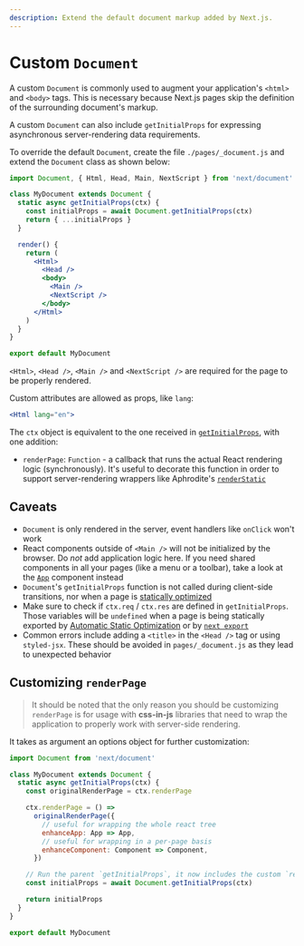 ```yaml
---
description: Extend the default document markup added by Next.js.
---
```


# Custom `Document`

A custom `Document` is commonly used to augment your application's `<html>` and `<body>` tags. This is necessary because Next.js pages skip the definition of the surrounding document's markup.

A custom `Document` can also include `getInitialProps` for expressing asynchronous server-rendering data requirements.

To override the default `Document`, create the file `./pages/_document.js` and extend the `Document` class as shown below:

```jsx
import Document, { Html, Head, Main, NextScript } from 'next/document'

class MyDocument extends Document {
  static async getInitialProps(ctx) {
    const initialProps = await Document.getInitialProps(ctx)
    return { ...initialProps }
  }

  render() {
    return (
      <Html>
        <Head />
        <body>
          <Main />
          <NextScript />
        </body>
      </Html>
    )
  }
}

export default MyDocument
```

`<Html>`, `<Head />`, `<Main />` and `<NextScript />` are required for the page to be properly rendered.

Custom attributes are allowed as props, like `lang`:

```jsx
<Html lang="en">
```

The `ctx` object is equivalent to the one received in [`getInitialProps`](/docs/api-reference/data-fetching/getInitialProps.md#context-object), with one addition:

- `renderPage`: `Function` - a callback that runs the actual React rendering logic (synchronously). It's useful to decorate this function in order to support server-rendering wrappers like Aphrodite's [`renderStatic`](https://github.com/Khan/aphrodite#server-side-rendering)

## Caveats

- `Document` is only rendered in the server, event handlers like `onClick` won't work
- React components outside of `<Main />` will not be initialized by the browser. Do _not_ add application logic here. If you need shared components in all your pages (like a menu or a toolbar), take a look at the [`App`](/docs/advanced-features/custom-app.md) component instead
- `Document`'s `getInitialProps` function is not called during client-side transitions, nor when a page is [statically optimized](/docs/advanced-features/automatic-static-optimization.md)
- Make sure to check if `ctx.req` / `ctx.res` are defined in `getInitialProps`. Those variables will be `undefined` when a page is being statically exported by [Automatic Static Optimization](/docs/advanced-features/automatic-static-optimization.md) or by [`next export`](/docs/advanced-features/static-html-export.md)
- Common errors include adding a `<title>` in the `<Head />` tag or using `styled-jsx`. These should be avoided in `pages/_document.js` as they lead to unexpected behavior

## Customizing `renderPage`

> It should be noted that the only reason you should be customizing `renderPage` is for usage with **css-in-js** libraries that need to wrap the application to properly work with server-side rendering.

It takes as argument an options object for further customization:

```jsx
import Document from 'next/document'

class MyDocument extends Document {
  static async getInitialProps(ctx) {
    const originalRenderPage = ctx.renderPage

    ctx.renderPage = () =>
      originalRenderPage({
        // useful for wrapping the whole react tree
        enhanceApp: App => App,
        // useful for wrapping in a per-page basis
        enhanceComponent: Component => Component,
      })

    // Run the parent `getInitialProps`, it now includes the custom `renderPage`
    const initialProps = await Document.getInitialProps(ctx)

    return initialProps
  }
}

export default MyDocument
```
